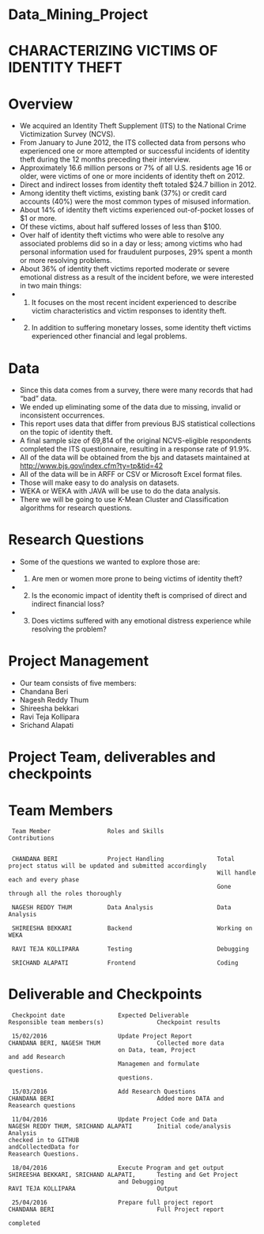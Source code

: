 # Data_Mining_Project

# CHARACTERIZING VICTIMS OF IDENTITY THEFT

# Overview

+ We acquired an Identity Theft Supplement (ITS) to the National Crime Victimization Survey (NCVS). 
+ From January to June 2012, the ITS collected data from persons who experienced one or more attempted or successful incidents of identity theft during the 12 months preceding their interview. 
+ Approximately 16.6 million persons or 7% of all U.S. residents age 16 or older, were victims of one or more incidents of identity theft on 2012. 
+ Direct and indirect losses from identity theft totaled $24.7 billion in 2012. 
+ Among identity theft victims, existing bank (37%) or credit card accounts (40%) were the most common types of misused information.
+ About 14% of identity theft victims experienced out-of-pocket losses of $1 or more. 
+ Of these victims, about half suffered losses of less than $100. 
+ Over half of identity theft victims who were able to resolve any associated problems did so in a day or less; among victims who had personal information used for fraudulent purposes, 29% spent a month or more resolving problems. 
+ About 36% of identity theft victims reported moderate or severe emotional distress as a result of the incident before, we were interested in two main things: 
+ 1. It focuses on the most recent incident experienced to describe victim characteristics and victim responses to identity theft. 
+ 2. In addition to suffering monetary losses, some identity theft victims experienced other financial and legal problems.


# Data

+ Since this data comes from a survey, there were many records that had “bad” data. 
+ We ended up eliminating some of the data due to missing, invalid or inconsistent occurrences. 
+ This report uses data that differ from previous BJS statistical collections on the topic of identity theft. 
+ A final sample size of 69,814 of the original NCVS-eligible respondents completed the ITS questionnaire, resulting in a response rate of 91.9%. 
+ All of the data will be obtained from the bjs and datasets maintained at http://www.bjs.gov/index.cfm?ty=tp&tid=42
+ All of the data will be in ARFF or CSV or Microsoft Excel format files. 
+ Those will make easy to do analysis on datasets. 
+ WEKA or WEKA with JAVA will be use to do the data analysis. 
+ There we will be going to use K-Mean Cluster and Classification algorithms for research questions. 

# Research Questions
+ Some of the questions we wanted to explore those are: 
+ 1. Are men or women more prone to being victims of identity theft? 
+ 2. Is the economic impact of identity theft is comprised of direct and indirect financial loss? 
+ 3. Does victims suffered with any emotional distress experience while resolving the problem?



# Project Management

+ Our team consists of five members:
+   Chandana Beri 
+   Nagesh Reddy Thum 
+   Shireesha bekkari
+   Ravi Teja Kollipara  
+   Srichand Alapati 

# Project Team, deliverables and checkpoints

# Team Members

     Team Member                Roles and Skills               Contributions
 
   
     CHANDANA BERI              Project Handling               Total project status will be updated and submitted accordingly
                                                               Will handle each and every phase
                                                               Gone through all the roles thoroughly
  
     NAGESH REDDY THUM          Data Analysis                  Data Analysis
   
     SHIREESHA BEKKARI          Backend	                       Working on WEKA
     
     RAVI TEJA KOLLIPARA        Testing	                       Debugging
   
     SRICHAND ALAPATI	        Frontend                       Coding



# Deliverable and Checkpoints


     Checkpoint date               Expected Deliverable                Responsible team members(s)               Checkpoint results

     15/02/2016                    Update Project Report               CHANDANA BERI, NAGESH THUM                Collected more data
                                   on Data, team, Project                                                        and add Research
                                   Managemen and formulate                                                       questions. 
                                   questions.
                                   
     15/03/2016                    Add Research Questions              CHANDANA BERI                             Added more DATA and                                                                                                                   Reasearch questions
     
     11/04/2016                    Update Project Code and Data        NAGESH REDDY THUM, SRICHAND ALAPATI       Initial code/analysis                                   Analysis                                                                      checked in to GITHUB                                                                                                                  andCollectedData for                                                                                                                  Reasearch Questions.
     
     18/04/2016                    Execute Program and get output      SHIREESHA BEKKARI, SRICHAND ALAPATI,      Testing and Get Project
                                   and Debugging                       RAVI TEJA KOLLIPARA                       Output
                                   
     25/04/2016                    Prepare full project report         CHANDANA BERI                             Full Project report
                                                                                                                 completed

